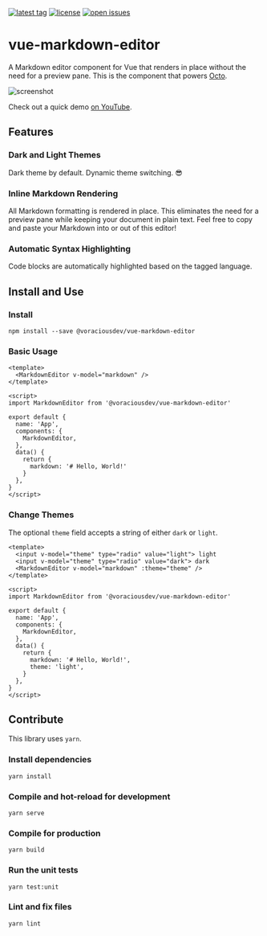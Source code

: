 [![latest tag](https://img.shields.io/github/v/tag/voraciousdev/vue-markdown-editor?color=blue&label=latest%20tag&sort=semver)](https://github.com/voraciousdev/vue-markdown-editor/releases)
[![license](https://img.shields.io/github/license/voraciousdev/vue-markdown-editor)](https://github.com/voraciousdev/vue-markdown-editor/blob/master/LICENSE)
[![open issues](https://img.shields.io/github/issues-raw/voraciousdev/vue-markdown-editor)](https://github.com/voraciousdev/vue-markdown-editor/issues)

# vue-markdown-editor

A Markdown editor component for Vue that renders in place without the need for a preview pane. This is the component that powers [Octo](https://github.com/voraciousdev/octo).

![screenshot](https://i.imgur.com/Zrjw7fo.gif)

Check out a quick demo [on YouTube](https://youtu.be/LfhkoCAK6aA).

## Features

### Dark and Light Themes

Dark theme by default. Dynamic theme switching. 😎

### Inline Markdown Rendering

All Markdown formatting is rendered in place. This eliminates the need for a preview pane while keeping your document in plain text. Feel free to copy and paste your Markdown into or out of this editor!

### Automatic Syntax Highlighting

Code blocks are automatically highlighted based on the tagged language.

## Install and Use

### Install

```shell
npm install --save @voraciousdev/vue-markdown-editor
```

### Basic Usage

```vue
<template>
  <MarkdownEditor v-model="markdown" />
</template>

<script>
import MarkdownEditor from '@voraciousdev/vue-markdown-editor'

export default {
  name: 'App',
  components: {
    MarkdownEditor,
  },
  data() {
    return {
      markdown: '# Hello, World!'
    }
  },
}
</script>
```

### Change Themes

The optional `theme` field accepts a string of either `dark` or `light`.

```vue
<template>
  <input v-model="theme" type="radio" value="light"> light
  <input v-model="theme" type="radio" value="dark"> dark
  <MarkdownEditor v-model="markdown" :theme="theme" />
</template>

<script>
import MarkdownEditor from '@voraciousdev/vue-markdown-editor'

export default {
  name: 'App',
  components: {
    MarkdownEditor,
  },
  data() {
    return {
      markdown: '# Hello, World!',
      theme: 'light',
    }
  },
}
</script>
```

## Contribute

This library uses `yarn`.

### Install dependencies

```shell
yarn install
```

### Compile and hot-reload for development

```shell
yarn serve
```

### Compile for production

```shell
yarn build
```

### Run the unit tests

```shell
yarn test:unit
```

### Lint and fix files

```shell
yarn lint
```
